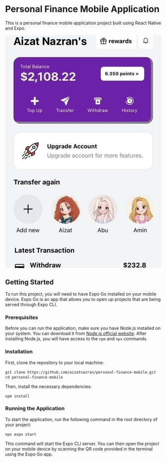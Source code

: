 # Personal Finance Mobile Application

This is a personal finance mobile application project built using React Native and Expo.

![Image](image.jpg)

## Getting Started

To run this project, you will need to have Expo Go installed on your mobile device. Expo Go is an app that allows you to open up projects that are being served through Expo CLI.

### Prerequisites

Before you can run the application, make sure you have Node.js installed on your system. You can download it from [Node.js official website](https://nodejs.org/). After installing Node.js, you will have access to the `npm` and `npx` commands.

### Installation

First, clone the repository to your local machine:

```
git clone https://github.com/aizatnazran/personal-finance-mobile.git
cd personal-finance-mobile
```


Then, install the necessary dependencies:
```
npm install
```

### Running the Application
To start the application, run the following command in the root directory of your project:
```
npx expo start
```

This command will start the Expo CLI server. You can then open the project on your mobile device by scanning the QR code provided in the terminal using the Expo Go app.
